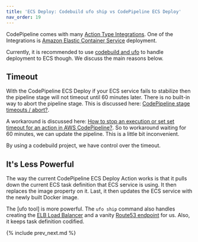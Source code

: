 ```yaml
---
title: 'ECS Deploy: Codebuild ufo ship vs CodePipeline ECS Deploy'
nav_order: 19
---
```


CodePipeline comes with many [Action Type Integrations](https://docs.aws.amazon.com/codepipeline/latest/userguide/integrations-action-type.html).  One of the Integrations is [Amazon Elastic Container Service](https://docs.aws.amazon.com/codepipeline/latest/userguide/integrations-action-type.html#integrations-deploy) deployment.

Currently, it is recommended to use [codebuild and ufo](https://codebuild.cloud/docs/examples/ecs/) to handle deployment to ECS though.  We discuss the main reasons below.

## Timeout

With the CodePipeline ECS Deploy if your ECS service fails to stabilize then the pipeline stage will not timeout until 60 minutes later. There is no built-in way to abort the pipeline stage. This is discussed here: [CodePipeline stage timeouts / abort?](https://forums.aws.amazon.com/thread.jspa?threadID=216350).

A workaround is discussed here: [How to stop an execution or set set timeout for an action in AWS CodePipeline?](https://stackoverflow.com/questions/50925732/how-to-stop-an-execution-or-set-set-timeout-for-an-action-in-aws-codepipeline/50929558). So to workaround waiting for 60 minutes, we can update the pipeline. This is a little bit inconvenient.

By using a codebuild project, we have control over the timeout.

## It's Less Powerful

The way the current CodePipeline ECS Deploy Action works is that it pulls down the current ECS task definition that ECS service is using. It then replaces the image property on it. Last, it then updates the ECS service with the newly built Docker image.

The [ufo tool] is more powerful.  The `ufo ship` command also handles creating the [ELB Load Balancer]((https://ufoships.com/docs/extras/load-balancer/)) and a vanity [Route53 endpoint](https://ufoships.com/docs/extras/route53-support/) for us.  Also, it keeps task definition codified.

{% include prev_next.md %}